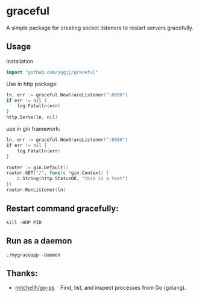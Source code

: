 # graceful
A simple package for creating socket listeners to restart servers gracefully.

## Usage

Installation
```go
import "github.com/jqqjj/graceful"
```

Use in http package:
```go
ln, err := graceful.NewGraceListener(":8080")
if err != nil {
    log.Fatalln(err)
}
http.Serve(ln, nil)
```

use in gin framework:
```go
ln, err := graceful.NewGraceListener(":8080")
if err != nil {
    log.Fatalln(err)
}

router := gin.Default()
router.GET("/", func(c *gin.Context) {
    c.String(http.StatusOK, "this is a test")
})
router.RunListener(ln)
```

## Restart command gracefully:
```shell
kill -HUP PID
```

## Run as a daemon
```shell
./mygraceapp -daemon
```

## Thanks:
* [mitchellh/go-ps](https://github.com/mitchellh/go-ps) &nbsp;&nbsp; Find, list, and inspect processes from Go (golang).
